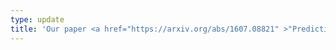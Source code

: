 ```yaml
---
type: update
title: 'Our paper <a href="https://arxiv.org/abs/1607.08821" >"Predicting Anchor Links between Heterogeneous Social Networks"</a>, with Hamid R. Rabiee and Ali Khodadadi, has been accepted to the 2016 IEEE/ACM International Conference on Advances in Social Networks Analysis and Mining (<a href="http://asonam.cpsc.ucalgary.ca/2016/" >ASONAM 2016</a>), San Francisco, CA, USA.'
---
```

